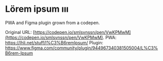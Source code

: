 # Lörem ipsum ııı

PWA and Figma plugin grown from a codepen. 

Original URL: [https://codepen.io/smlsvnssn/pen/VwKPMwM](https://codepen.io/smlsvnssn/pen/VwKPMwM).
PWA: https://lhli.net/stuff/l%C3%B6remIpsum/
Plugin: https://www.figma.com/community/plugin/944967340381505004/L%C3%B6rem-Ipsum


